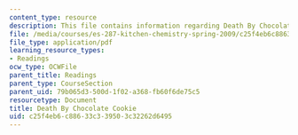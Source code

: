 ```yaml
---
content_type: resource
description: This file contains information regarding Death By Chocolate Cookie
file: /media/courses/es-287-kitchen-chemistry-spring-2009/c25f4eb6c88633c339503c32262d6495_MITES_287S09_read03.pdf
file_type: application/pdf
learning_resource_types:
- Readings
ocw_type: OCWFile
parent_title: Readings
parent_type: CourseSection
parent_uid: 79b065d3-500d-1f02-a368-fb60f6de75c5
resourcetype: Document
title: Death By Chocolate Cookie
uid: c25f4eb6-c886-33c3-3950-3c32262d6495
---
```

